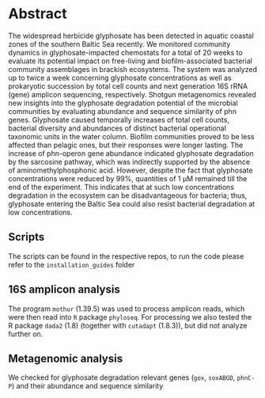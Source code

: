 # Abstract

The widespread herbicide glyphosate has been detected in aquatic coastal zones of the southern Baltic Sea recently. We monitored community dynamics in glyphosate-impacted chemostats for a total of 20 weeks to evaluate its potential impact on free-living and biofilm-associated bacterial community assemblages in brackish ecosystems. The system was analyzed up to twice a week concerning glyphosate concentrations as well as prokaryotic succession by total cell counts and next generation 16S rRNA (gene) amplicon sequencing, respectively. Shotgun metagenomics revealed new insights into the glyphosate degradation potential of the microbial communities by evaluating abundance and sequence similarity of phn genes. Glyphosate caused temporally increases of total cell counts, bacterial diversity and abundances of distinct bacterial operational taxonomic units in the water column. Biofilm communities proved to be less affected than pelagic ones, but their responses were longer lasting. The increase of phn-operon gene abundance indicated glyphosate degradation by the sarcosine pathway, which was indirectly supported by the absence of aminomethylphosphonic acid. However, despite the fact that glyphosate concentrations were reduced by 99%, quantities of 1 µM remained till the end of the experiment. This indicates that at such low concentrations degradation in the ecosystem can be disadvantageous for bacteria; thus, glyphosate entering the Baltic Sea could also resist bacterial degradation at low concentrations.

## Scripts

The scripts can be found in the respective repos, to run the code please refer to the `installation_guides` folder

## 16S amplicon analysis

The program `mothur` (1.39.5) was used to process amplicon reads, which were then read into `R` package `phyloseq`. For processing we also tested the R package `dada2` (1.8) (together with `cutadapt` (1.8.3)), but did not analyze further on.

## Metagenomic analysis

We checked for glyphosate degradation relevant genes (`gox`, `soxABGD`, `phnC-P`) and their abundance and sequence similarity



